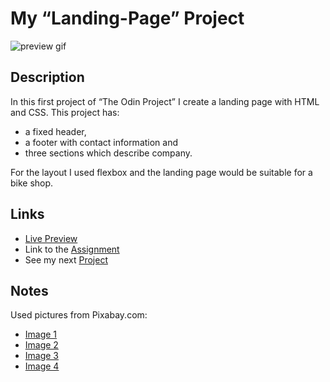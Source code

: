 # My “Landing-Page” Project
![preview gif](./media/prev.gif) 

## Description
In this first project of “The Odin Project” I create a landing page with HTML and CSS. 
This project has:
- a fixed header,
- a footer with contact information and
- three sections which describe company.

For the layout I used flexbox and the landing page would be suitable for a bike shop.

## Links
- [Live Preview](https://tomsoerr.github.io/odin-landing-page/)
- Link to the [Assignment](https://www.theodinproject.com/lessons/foundations-landing-page)
- See my next [Project](https://github.com/TomSoerr/odin-rock-paper-scissors)

## Notes
Used pictures from Pixabay.com:
- [Image 1](https://pixabay.com/images/id-6950837/)
- [Image 2](https://pixabay.com/images/id-1380134/)
- [Image 3](https://pixabay.com/images/id-86482/)
- [Image 4](https://pixabay.com/images/id-2562316/)
